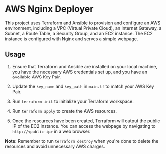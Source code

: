 # AWS Nginx Deployer

This project uses Terraform and Ansible to provision and configure an AWS environment, including a VPC (Virtual Private Cloud), an Internet Gateway, a Subnet, a Route Table, a Security Group, and an EC2 instance. The EC2 instance is configured with Nginx and serves a simple webpage.

## Usage

1. Ensure that Terraform and Ansible are installed on your local machine, you have the necessary AWS credentials set up, and you have an available AWS Key Pair.

2. Update the `key_name` and `key_path` in `main.tf` to match your AWS Key Pair.

3. Run `terraform init` to initialize your Terraform workspace.

4. Run `terraform apply` to create the AWS resources.

5. Once the resources have been created, Terraform will output the public IP of the EC2 instance. You can access the webpage by navigating to `http://<public-ip>` in a web browser.

**Note:** Remember to run `terraform destroy` when you're done to delete the resources and avoid unnecessary AWS charges.
